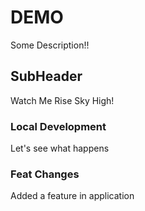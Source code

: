 # DEMO

Some Description!!

## SubHeader

Watch Me Rise Sky High!

### Local Development

Let's see what happens


### Feat Changes

Added a feature in application